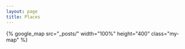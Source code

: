 ```yaml
---
layout: page
title: Places
---
```


{% google_map src="_posts/" width="100%" height="400" class="my-map" %}
